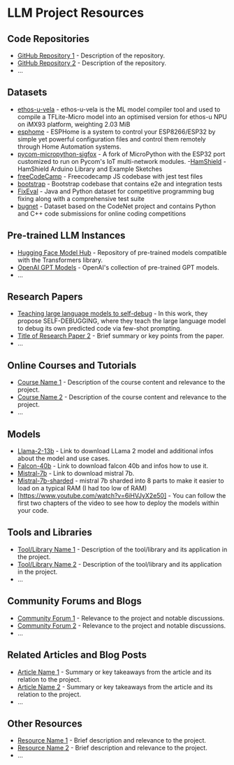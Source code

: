 # LLM Project Resources

## Code Repositories
- [GitHub Repository 1](link_to_repository_1) - Description of the repository.
- [GitHub Repository 2](link_to_repository_2) - Description of the repository.
- ...

## Datasets
- [ethos-u-vela](https://github.com/nxp-imx/ethos-u-vela/tree/lf-5.15.71_2.2.0/ethosu/vela) - ethos-u-vela is the ML model compiler tool and used to compile a TFLite-Micro model into an optimised version for ethos-u NPU on iMX93 platform, weighting 2.03 MiB
- [esphome](https://github.com/esphome/esphome) - ESPHome is a system to control your ESP8266/ESP32 by simple yet powerful configuration files and control them remotely through Home Automation systems. 
- [pycom-micropython-sigfox](https://github.com/pycom/pycom-micropython-sigfox) - A fork of MicroPython with the ESP32 port customized to run on Pycom's IoT multi-network modules.
-[HamShield](https://github.com/EnhancedRadioDevices/HamShield) - HamShield Arduino Library and Example Sketches
- [freeCodeCamp](https://github.com/freeCodeCamp/freeCodeCamp) - Freecodecamp JS codebase with jest test files
- [bootstrap](https://github.com/twbs/bootstrap) - Bootstrap codebase that contains e2e and integration tests
- [FixEval](https://github.com/mahimanzum/FixEval) - Java and Python dataset for competitive programming bug fixing along with a comprehensive test suite
- [bugnet](https://huggingface.co/datasets/alexjercan/bugnet) - Dataset based on the CodeNet project and contains Python and C++ code submissions for online coding competitions

## Pre-trained LLM Instances
- [Hugging Face Model Hub](https://huggingface.co/models) - Repository of pre-trained models compatible with the Transformers library.
- [OpenAI GPT Models](https://platform.openai.com/docs/guides/chat#openai-gpt-models) - OpenAI's collection of pre-trained GPT models.
- ...

## Research Papers
- [Teaching large language models to self-debug](https://www.semanticscholar.org/reader/9e3c493fb09dcd61bb05e8c5659f23327b7b6340) - In this work, they propose SELF-DEBUGGING, where they teach the large language model to debug its own predicted code via few-shot prompting.
- [Title of Research Paper 2](link_to_paper_2) - Brief summary or key points from the paper.
- ...

## Online Courses and Tutorials
- [Course Name 1](link_to_course_1) - Description of the course content and relevance to the project.
- [Course Name 2](link_to_course_2) - Description of the course content and relevance to the project.
- ...

## Models
- [Llama-2-13b](https://huggingface.co/meta-llama/Llama-2-13b-chat-hf) - Link to download LLama 2 model and additional infos about the model and use cases.
- [Falcon-40b](https://huggingface.co/TheBloke/falcon-40b-instruct-GPTQ) - Link to download falcon 40b and infos how to use it.
- [Mistral-7b](https://huggingface.co/TheBloke/Mistral-7B-v0.1-GGUF) - Link to download mistral 7b.
- [Mistral-7b-sharded](https://huggingface.co/someone13574/Mistral-7B-v0.1-sharded) - mistral 7b sharded into 8 parts to make it easier to load on a typical RAM (I had too low of RAM)
- [https://www.youtube.com/watch?v=6iHVJyX2e50] - You can follow the first two chapters of the video to see how to deploy the models within your code.

## Tools and Libraries
- [Tool/Library Name 1](link_to_tool_1) - Description of the tool/library and its application in the project.
- [Tool/Library Name 2](link_to_tool_2) - Description of the tool/library and its application in the project.
- ...

## Community Forums and Blogs
- [Community Forum 1](link_to_forum_1) - Relevance to the project and notable discussions.
- [Community Forum 2](link_to_forum_2) - Relevance to the project and notable discussions.
- ...

## Related Articles and Blog Posts
- [Article Name 1](link_to_article_1) - Summary or key takeaways from the article and its relation to the project.
- [Article Name 2](link_to_article_2) - Summary or key takeaways from the article and its relation to the project.
- ...

## Other Resources
- [Resource Name 1](link_to_resource_1) - Brief description and relevance to the project.
- [Resource Name 2](link_to_resource_2) - Brief description and relevance to the project.
- ...

